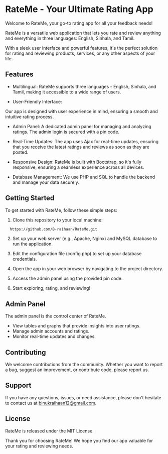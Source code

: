
# RateMe - Your Ultimate Rating App


Welcome to RateMe, your go-to rating app for all your feedback needs! 

RateMe is a versatile web application that lets you rate and review anything and everything in three languages: English, Sinhala, and Tamil. 

With a sleek user interface and powerful features, it's the perfect solution for rating and reviewing products, services, or any other aspects of your life.
## Features

- Multilingual: 
RateMe supports three languages - English, Sinhala, and Tamil, making it accessible to a wide range of users.

- User-Friendly Interface: 

Our app is designed with user experience in mind, ensuring a smooth and intuitive rating process.

- Admin Panel:
 A dedicated admin panel for managing and analyzing ratings. The admin login is secured with a pin code.

 - Real-Time Updates:
 The app uses Ajax for real-time updates, ensuring that you receive the latest ratings and reviews as soon as they are posted.

 - Responsive Design: 
 RateMe is built with Bootstrap, so it's fully responsive, ensuring a seamless experience across all devices.

- Database Management:
 We use PHP and SQL to handle the backend and manage your data securely.


## Getting Started

To get started with RateMe, follow these simple steps:

1) Clone this repository to your local machine:
```bash
  https://github.com/B-raihaan/RateMe.git
```
2) Set up your web server (e.g., Apache, Nginx) and MySQL database to run the application.

3) Edit the configuration file (config.php) to set up your database credentials.

4) Open the app in your web browser by navigating to the project directory.

5) Access the admin panel using the provided pin code.

6) Start exploring, rating, and reviewing!


 ## Admin Panel

 The admin panel is the control center of RateMe.

 - View tables and graphs that provide insights into user ratings.
 - Manage admin accounts and ratings.
 - Monitor real-time updates and changes.
## Contributing

We welcome contributions from the community. 
Whether you want to report a bug, suggest an improvement, or contribute code, please report us.


## Support

If you have any questions, issues, or need assistance, please don't hesitate to contact us at binukraihaan12@gmail.com.


## License

RateMe is released under the MIT License.

Thank you for choosing RateMe! We hope you find our app valuable for your rating and reviewing needs.
